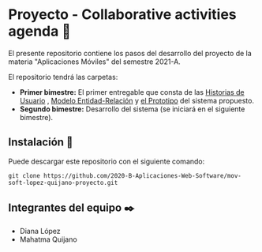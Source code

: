 # Proyecto - Collaborative activities agenda 🚀

El presente repositorio contiene los pasos del desarrollo del proyecto de la materia "Aplicaciones Móviles" del semestre 2021-A.

El repositorio tendrá las carpetas:

- **Primer bimestre:** El primer entregable que consta de las [Historias de Usuario](https://www.canva.com/design/DAElWIKRatE/AcC0q053NBZQGnB4XCMy3g/view?utm_content=DAElWIKRatE&utm_campaign=designshare&utm_medium=link&utm_source=sharebutton) , [Modelo Entidad-Relación](https://lucid.app/lucidchart/invitations/accept/inv_34d56e60-dd23-47dc-9281-d51d67c8627c?viewport_loc=-10%2C321%2C1964%2C945%2C0_0) y [el Prototipo](https://www.figma.com/file/BFdenQyS49v0YuTTStHeDp/Proyecto-M%C3%B3viles) del sistema propuesto.
- **Segundo bimestre:** Desarrollo del sistema (se iniciará en el siguiente bimestre). 

## Instalación 🔧

Puede descargar este repositorio con el siguiente comando:

```
git clone https://github.com/2020-B-Aplicaciones-Web-Software/mov-soft-lopez-quijano-proyecto.git
```

## Integrantes del equipo ✒️

- Diana López
- Mahatma Quijano

